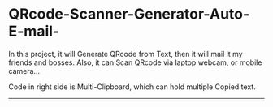 QRcode-Scanner-Generator-Auto-E-mail-
==================================

In this project, it will Generate QRcode from Text,
then it will mail it my friends and bosses. 
Also, it can Scan QRcode via laptop webcam, 
or mobile camera... 

Code in right side is Multi-Clipboard, 
which can hold multiple Copied text.

-----------------------------------------------
